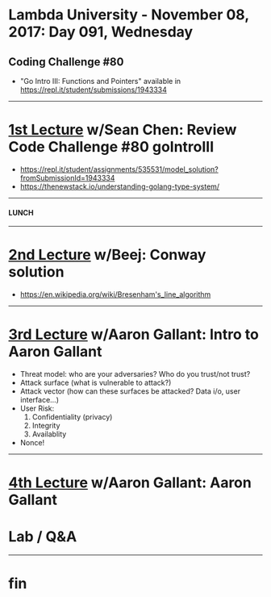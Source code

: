# Lambda University - November 08, 2017: Day 091, Wednesday
## Coding Challenge #80
- "Go Intro III: Functions and Pointers" available in https://repl.it/student/submissions/1943334
***
# [1st Lecture](https://youtu.be/mIhpRnLLhG0) w/Sean Chen: Review Code Challenge #80 goIntroIII
- https://repl.it/student/assignments/535531/model_solution?fromSubmissionId=1943334
- https://thenewstack.io/understanding-golang-type-system/

***
#### LUNCH
***
# [2nd Lecture](https://youtu.be/A7s_-yJ5lUA) w/Beej: Conway solution
- https://en.wikipedia.org/wiki/Bresenham's_line_algorithm

***
# [3rd Lecture](https://youtu.be/9rH571vvgnE) w/Aaron Gallant: Intro to Aaron Gallant
- Threat model: who are your adversaries? Who do you trust/not trust?
- Attack surface (what is vulnerable to attack?)
- Attack vector (how can these surfaces be attacked? Data i/o, user interface...)
- User Risk:
  1. Confidentiality (privacy)
  2. Integrity
  3. Availablity
- Nonce!

***
# [4th Lecture](VIDEO_RECORDED_NOT_POSTED) w/Aaron Gallant: Aaron Gallant
# Lab / Q&A
***
# fin
